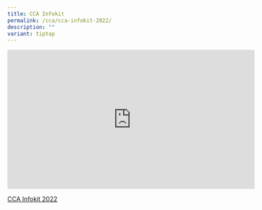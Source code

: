 ```yaml
---
title: CCA Infokit
permalink: /cca/cca-infokit-2022/
description: ""
variant: tiptap
---
```

<div class="iframe-wrapper"><iframe height="315" width="560" allowfullscreen="true" frameborder="0" src="https://www.youtube.com/embed/vd0CB7RvY4U?start=1"></iframe></div><p><a href="/files/CCA%20Infokit%202022.pdf" rel="noopener noreferrer nofollow" target="_blank">CCA Infokit 2022</a></p>